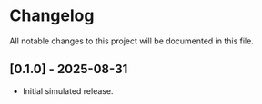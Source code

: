 # Changelog
All notable changes to this project will be documented in this file.

## [0.1.0] - 2025-08-31
- Initial simulated release.
